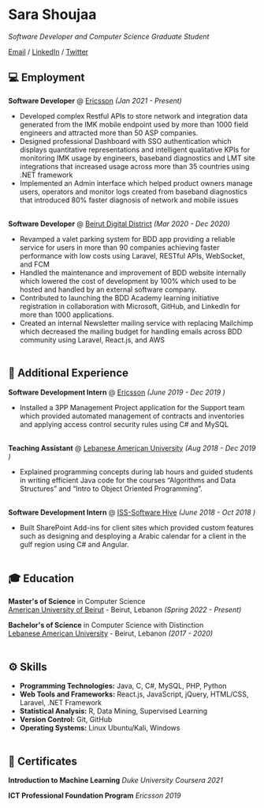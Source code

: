 # Sara Shoujaa 
_Software Developer and Computer Science Graduate Student_ <br>


[Email](mailto:sara.shoujaa.97@gmail.com) / [LinkedIn](https://www.linkedin.com/in/sara-shoujaa-124399161) / [Twitter](https://twitter.com/sara_shoujaa) 

## 💻 Employment

**Software Developer** @ [Ericsson](https://www.ericsson.com/) _(Jan 2021 - Present)_ <br>
- Developed complex Restful APIs to store network and integration data generated from the IMK mobile endpoint used by more than 1000 field engineers and attracted more than 50 ASP companies.
- Designed professional Dashboard with SSO authentication which displays quantitative representations and intelligent qualitative KPIs for monitoring IMK usage by engineers, baseband diagnostics and LMT site integrations that increased usage across more than 35 countries using .NET framework
- Implemented an Admin interface which helped product owners manage users, operators and monitor logs created from baseband diagnostics that introduced 80% faster diagnosis of network and mobile issues
<br><br>

**Software Developer** @ [Beirut Digital District](https://beirutdigitaldistrict.com/) _(Mar 2020 - Dec 2020)_ <br>
- Revamped a valet parking system for BDD app providing a reliable service for users in more than 90 companies achieving faster performance with low costs using Laravel, RESTful APIs, WebSocket, and FCM
- Handled the maintenance and improvement of BDD website internally which lowered the cost of development by 100% which used to be hosted and handled by an external software company.
- Contributed to launching the BDD Academy learning initiative registration in collaboration with Microsoft, GitHub, and LinkedIn for more than 1000 applications.
- Created an internal Newsletter mailing service with replacing Mailchimp which decreased the mailing budget for handling emails across BDD community using Laravel, React.js, and AWS
<br><br>

## 📎 Additional Experience

**Software Development Intern** @ [Ericsson](https://www.ericsson.com/) _(June 2019 - Dec 2019  )_ <br>
- Installed a 3PP Management Project application for the Support team which provided automated management of contracts and inventories and applying access control security rules using C# and MySQL 
<br><br>

**Teaching Assistant** @ [Lebanese American University](https://www.lau.edu.lb/) _(Aug 2018 - Dec 2019  )_ <br>
- Explained programming concepts during lab hours and guided students in writing efficient Java code for the courses “Algorithms and Data Structures” and “Intro to Object Oriented Programming”. 
<br><br>

**Software Development Intern** @ [ISS-Software Hive](https://icc.com.lb/companies/iss-software-hive/) _(June 2018 - Oct 2018  )_ <br>
- Built SharePoint Add-ins for client sites which provided custom features such as designing and desploying a Arabic calendar for a client in the gulf region using C# and Angular. 
<br><br>


## 🎓 Education

**Master's of Science** in Computer Science<br>
[American University of Beirut](https://www.aub.edu.lb/) - Beirut, Lebanon _(Spring 2022 - Present)_

**Bachelor's of Science** in Computer Science with Distinction<br>
[Lebanese American University](https://www.lau.edu.lb/) - Beirut, Lebanon _(2017 - 2020)_
<br><br>


## ⚙ Skills

- **Programming Technologies:** Java, C, C#, MySQL, PHP, Python
- **Web Tools and Frameworks:** React.js, JavaScript, jQuery, HTML/CSS, Laravel, .NET Framework
- **Statistical Analysis:** R, Data Mining, Supervised Learning
- **Version Control:** Git, GitHub
- **Operating Systems:** Linux Ubuntu/Kali, Windows
<br><br>


## 📄 Certificates

**Introduction to Machine Learning** _Duke University Coursera 2021_

**ICT Professional Foundation Program** _Ericsson 2019_
